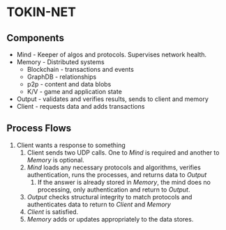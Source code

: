 # TOKIN-NET

## Components

* Mind - Keeper of algos and protocols. Supervises network health.
* Memory - Distributed systems
  * Blockchain - transactions and events
  * GraphDB - relationships
  * p2p - content and data blobs
  * K/V - game and application state
* Output - validates and verifies results, sends to client and memory
* Client - requests data and adds transactions

## Process Flows

1.  Client wants a response to something
    1.  Client sends two UDP calls. One to _Mind_ is required and another to _Memory_ is optional.
    2.  _Mind_ loads any necessary protocols and algorithms, verifies authentication, runs the processes, and returns data to _Output_
        1.  If the answer is already stored in _Memory_, the mind does no processing, only authentication and return to _Output_.
    3.  _Output_ checks structural integrity to match protocols and authenticates data to return to _Client_ and _Memory_
    4.  _Client_ is satisfied.
    5.  _Memory_ adds or updates appropriately to the data stores.
